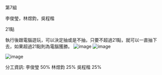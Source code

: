 第7組

李俊瑩，林煜鈞，吳程楷

21點

執行後跟電腦遊玩，可以決定抽或是不抽，只要不超過21點，就可以一直抽下去，如果超過21點則為電腦獲勝。
![image](https://github.com/Eason720/21-/assets/165125250/6e5a33e9-97c1-4f0b-b9e5-5a5bf3f65cdd)
![image](https://github.com/Eason720/21-/assets/165125250/5bbd43b3-9e1a-41cf-9576-ad4ea354abc8)

![image](https://github.com/Eason720/21-/assets/165125250/7ffad7b4-a117-4ad4-9adc-b51f09b78c97)

分工資訊:
李俊瑩 50%
林煜鈞 25%
吳程楷 25%

